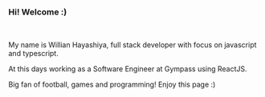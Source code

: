 <h3 align="justify">Hi! Welcome :)</h3>
<br/>
<p>My name is Willian Hayashiya, full stack developer with focus on javascript and typescript.</>
<p>At this days working as a Software Engineer at Gympass using ReactJS.</p>
<p>Big fan of football, games and programming! Enjoy this page :)</p>
